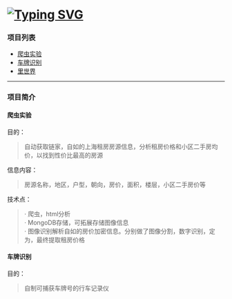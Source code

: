 [![Typing SVG](https://readme-typing-svg.demolab.com?font=Hanalei+Fill&size=80&pause=1000&color=9A0000&center=true&vCenter=true&multiline=true&width=1000&height=200&lines=WELCOME+TO+MY+PAGES;By%3A+BOWEN)](https://git.io/typing-svg)
===

### 项目列表
- [爬虫实验](https://github.com/crazybruce-bowen/WatchingU)
- [车牌识别](https://github.com/crazybruce-bowen/License-Plate-Recognition)
- [里世界](https://github.com/crazybruce-bowen)  
  
------
### 项目简介
#### 爬虫实验
目的：
>自动获取链家，自如的上海租房房源信息，分析租房价格和小区二手房均价，以找到性价比最高的房源
  
信息内容：
>房源名称，地区，户型，朝向，房价，面积，楼层，小区二手房价等
  
技术点：
>· 爬虫，html分析  
>· MongoDB存储，可拓展存储图像信息  
>· 图像识别解析自如的房价加密信息。分别做了图像分割，数字识别，定为，最终提取租房价格  
  
#### 车牌识别
目的：
>自制可捕获车牌号的行车记录仪


